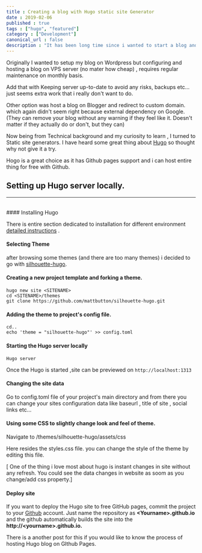 ```yaml
---
title : Creating a blog with Hugo static site Generator
date : 2019-02-06
published : true
tags : ["hugo",	"featured"]
category : ["Development"]
canonical_url : false
description : "It has been long time since i wanted to start a blog and host it with my own Custom domain.Truth to be told , I am a lazy blogger - I only write occasionally."
---
```


Originally I wanted to setup my blog on Wordpress but configuring and hosting a blog on VPS server (no mater how cheap) , requires regular maintenance on monthly basis.

Add that with Keeping server up-to-date to avoid any risks, backups etc... just seems extra work that i really don't want to do.

Other option was host a blog on Blogger and redirect to custom domain. which again didn't seem right because external dependency on Google.(They can remove your blog without any warning if they feel like it. Doesn't matter if they actually do or don't, but they can)

Now being from Technical background and my curiosity to learn , I turned to Static site generators. I have heard some great thing about [Hugo](https://gohugo.io/) so thought why not give it a try. 

Hogo is a great choice as it has Github pages support and i can host entire thing for free with Github.

## Setting up Hugo server locally. 
---
</br>
#### Installing Hugo

There is entire section dedicated to installation for different environment [detailed instructions](https://gohugo.io/getting-started/installing/) .

#### Selecting Theme

after browsing some themes (and there are too many themes) i decided to go with [silhouette-hugo](https://github.com/mattbutton/silhouette-hugo).

#### Creating a new project template and forking a theme.

```
hugo new site <SITENAME>
cd <SITENAME>/themes
git clone https://github.com/mattbutton/silhouette-hugo.git
```

#### Adding the theme to project's config file.
```
cd..
echo 'theme = "silhouette-hugo"' >> config.toml
```
#### Starting the Hugo server locally
```
Hugo server
```
Once the Hugo is started ,site can be previewed on `http://localhost:1313`


#### Changing the site data 
Go to config.toml file of your project's main directory and from there you can change your sites configuration data like baseurl , title of site , social links etc... 

#### Using some CSS to slightly change look and feel of theme.

Navigate to <SITENAME>/themes/silhouette-hugo/assets/css

Here resides the styles.css file. you can change the style of the theme by editing this file.

[ One of the thing i love most about hugo is instant changes in site without any refresh. You could see the data changes in website as soom as you change/add css property.]

#### Deploy site

If you want to deploy the Hugo site to free GitHub pages, commit the project to your [Github](https://github.com/) account. Just name the repository as **\<Yourname\>.github.io** and the github automatically builds the site into the **http://\<yourname\>.github.io.**

There is a another post for this if you would like to know the process of hosting Hugo blog on GIthub Pages.
